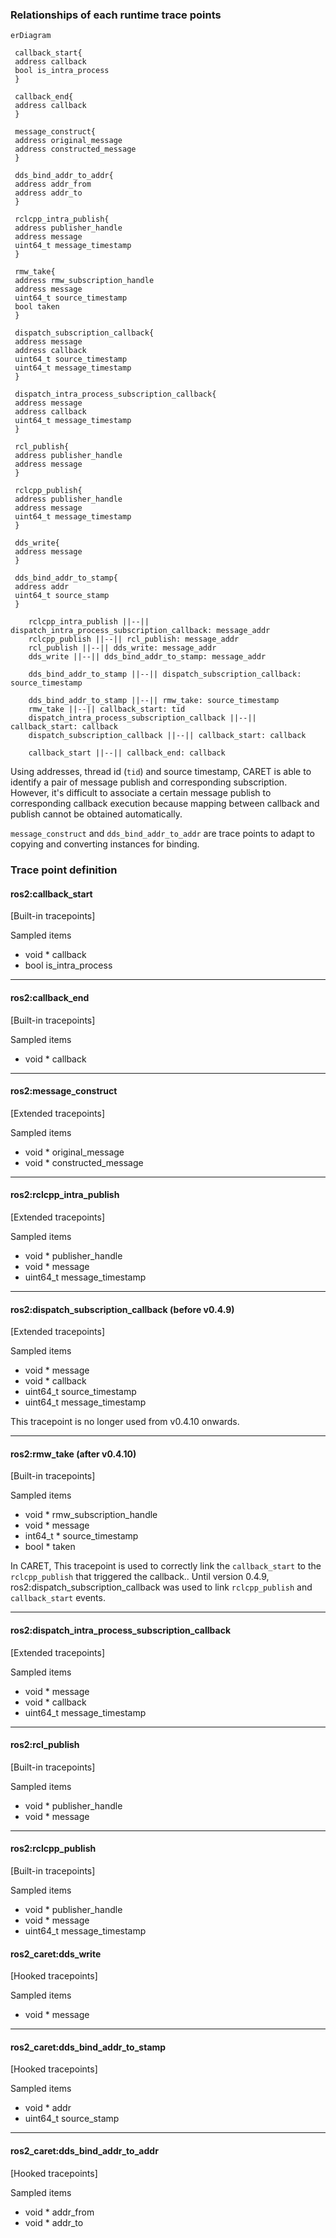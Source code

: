 ### Relationships of each runtime trace points

```mermaid
erDiagram

 callback_start{
 address callback
 bool is_intra_process
 }

 callback_end{
 address callback
 }

 message_construct{
 address original_message
 address constructed_message
 }

 dds_bind_addr_to_addr{
 address addr_from
 address addr_to
 }

 rclcpp_intra_publish{
 address publisher_handle
 address message
 uint64_t message_timestamp
 }

 rmw_take{
 address rmw_subscription_handle
 address message
 uint64_t source_timestamp
 bool taken
 }

 dispatch_subscription_callback{
 address message
 address callback
 uint64_t source_timestamp
 uint64_t message_timestamp
 }

 dispatch_intra_process_subscription_callback{
 address message
 address callback
 uint64_t message_timestamp
 }

 rcl_publish{
 address publisher_handle
 address message
 }

 rclcpp_publish{
 address publisher_handle
 address message
 uint64_t message_timestamp
 }

 dds_write{
 address message
 }

 dds_bind_addr_to_stamp{
 address addr
 uint64_t source_stamp
 }

    rclcpp_intra_publish ||--|| dispatch_intra_process_subscription_callback: message_addr
    rclcpp_publish ||--|| rcl_publish: message_addr
    rcl_publish ||--|| dds_write: message_addr
    dds_write ||--|| dds_bind_addr_to_stamp: message_addr

    dds_bind_addr_to_stamp ||--|| dispatch_subscription_callback: source_timestamp

    dds_bind_addr_to_stamp ||--|| rmw_take: source_timestamp
    rmw_take ||--|| callback_start: tid
    dispatch_intra_process_subscription_callback ||--|| callback_start: callback
    dispatch_subscription_callback ||--|| callback_start: callback

    callback_start ||--|| callback_end: callback

```

Using addresses, thread id (`tid`) and source timestamp, CARET is able to identify a pair of message publish and corresponding subscription.
However, it's difficult to associate a certain message publish to corresponding callback execution because mapping between callback and publish cannot be obtained automatically.

`message_construct` and `dds_bind_addr_to_addr` are trace points to adapt to copying and converting instances for binding.

### Trace point definition

#### ros2:callback_start

[Built-in tracepoints]

Sampled items

- void \* callback
- bool is_intra_process

---

#### ros2:callback_end

[Built-in tracepoints]

Sampled items

- void \* callback

---

#### ros2:message_construct

[Extended tracepoints]

Sampled items

- void \* original_message
- void \* constructed_message

---

#### ros2:rclcpp_intra_publish

[Extended tracepoints]

Sampled items

- void \* publisher_handle
- void \* message
- uint64_t message_timestamp

---

#### ros2:dispatch_subscription_callback (before v0.4.9)

[Extended tracepoints]

Sampled items

- void \* message
- void \* callback
- uint64_t source_timestamp
- uint64_t message_timestamp

This tracepoint is no longer used from v0.4.10 onwards.

---

#### ros2:rmw_take (after v0.4.10)

[Built-in tracepoints]

Sampled items

- void \* rmw_subscription_handle
- void \* message
- int64_t \* source_timestamp
- bool \* taken

In CARET, This tracepoint is used to correctly link the `callback_start` to the `rclcpp_publish` that triggered the callback..
Until version 0.4.9, ros2:dispatch_subscription_callback was used to link `rclcpp_publish` and `callback_start` events.

---

#### ros2:dispatch_intra_process_subscription_callback

[Extended tracepoints]

Sampled items

- void \* message
- void \* callback
- uint64_t message_timestamp

---

#### ros2:rcl_publish

[Built-in tracepoints]

Sampled items

- void \* publisher_handle
- void \* message

---

#### ros2:rclcpp_publish

[Built-in tracepoints]

Sampled items

- void \* publisher_handle
- void \* message
- uint64_t message_timestamp

#### ros2_caret:dds_write

[Hooked tracepoints]

Sampled items

- void \* message

---

#### ros2_caret:dds_bind_addr_to_stamp

[Hooked tracepoints]

Sampled items

- void \* addr
- uint64_t source_stamp

---

#### ros2_caret:dds_bind_addr_to_addr

[Hooked tracepoints]

Sampled items

- void \* addr_from
- void \* addr_to
